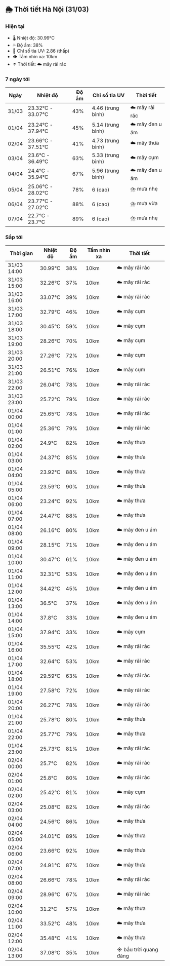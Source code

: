## 🌦️ Thời tiết Hà Nội (31/03)

### Hiện tại

- 🌡️ Nhiệt độ: 30.99℃
- 💦 Độ ẩm: 38%
- 🌟 Chỉ số tia UV: 2.86 (thấp)
- 👁️ Tầm nhìn xa: 10km
- ☂️ Thời tiết: ☁️ mây rải rác

### 7 ngày tới

| Ngày | Nhiệt độ | Độ ẩm | Chỉ số tia UV | Thời tiết |
| --- | --- | --- | --- | --- |
| 31/03 | 23.32℃ - 33.07℃ | 43% | 4.46 (trung bình) | ☁️ mây rải rác |
| 01/04 | 23.24℃ - 37.94℃ | 45% | 5.14 (trung bình) | ☁️ mây đen u ám |
| 02/04 | 23.66℃ - 37.51℃ | 41% | 4.73 (trung bình) | ☁️ mây thưa |
| 03/04 | 23.6℃ - 36.49℃ | 63% | 5.33 (trung bình) | ☁️ mây cụm |
| 04/04 | 24.4℃ - 35.94℃ | 67% | 5.96 (trung bình) | ☁️ mây đen u ám |
| 05/04 | 25.06℃ - 28.02℃ | 78% | 6 (cao) | ⛈️ mưa nhẹ |
| 06/04 | 23.77℃ - 27.02℃ | 88% | 6 (cao) | ⛈️ mưa vừa |
| 07/04 | 22.7℃ - 23.7℃ | 89% | 6 (cao) | ⛈️ mưa nhẹ |

### Sắp tới

| Thời gian | Nhiệt độ | Độ ẩm | Tầm nhìn xa | Thời tiết |
| --- | --- | --- | --- | --- |
| 31/03 14:00 | 30.99℃ | 38% | 10km | ☁️ mây rải rác |
| 31/03 15:00 | 32.26℃ | 37% | 10km | ☁️ mây rải rác |
| 31/03 16:00 | 33.07℃ | 39% | 10km | ☁️ mây rải rác |
| 31/03 17:00 | 32.79℃ | 46% | 10km | ☁️ mây cụm |
| 31/03 18:00 | 30.45℃ | 59% | 10km | ☁️ mây cụm |
| 31/03 19:00 | 28.26℃ | 70% | 10km | ☁️ mây cụm |
| 31/03 20:00 | 27.26℃ | 72% | 10km | ☁️ mây cụm |
| 31/03 21:00 | 26.51℃ | 76% | 10km | ☁️ mây cụm |
| 31/03 22:00 | 26.04℃ | 78% | 10km | ☁️ mây rải rác |
| 31/03 23:00 | 25.72℃ | 79% | 10km | ☁️ mây rải rác |
| 01/04 00:00 | 25.65℃ | 78% | 10km | ☁️ mây rải rác |
| 01/04 01:00 | 25.36℃ | 79% | 10km | ☁️ mây rải rác |
| 01/04 02:00 | 24.9℃ | 82% | 10km | ☁️ mây thưa |
| 01/04 03:00 | 24.37℃ | 85% | 10km | ☁️ mây thưa |
| 01/04 04:00 | 23.92℃ | 88% | 10km | ☁️ mây thưa |
| 01/04 05:00 | 23.59℃ | 90% | 10km | ☁️ mây thưa |
| 01/04 06:00 | 23.24℃ | 92% | 10km | ☁️ mây thưa |
| 01/04 07:00 | 24.47℃ | 88% | 10km | ☁️ mây thưa |
| 01/04 08:00 | 26.16℃ | 80% | 10km | ☁️ mây đen u ám |
| 01/04 09:00 | 28.15℃ | 71% | 10km | ☁️ mây đen u ám |
| 01/04 10:00 | 30.47℃ | 61% | 10km | ☁️ mây đen u ám |
| 01/04 11:00 | 32.31℃ | 53% | 10km | ☁️ mây đen u ám |
| 01/04 12:00 | 34.42℃ | 45% | 10km | ☁️ mây đen u ám |
| 01/04 13:00 | 36.5℃ | 37% | 10km | ☁️ mây đen u ám |
| 01/04 14:00 | 37.8℃ | 33% | 10km | ☁️ mây đen u ám |
| 01/04 15:00 | 37.94℃ | 33% | 10km | ☁️ mây cụm |
| 01/04 16:00 | 35.55℃ | 42% | 10km | ☁️ mây rải rác |
| 01/04 17:00 | 32.64℃ | 53% | 10km | ☁️ mây rải rác |
| 01/04 18:00 | 29.59℃ | 63% | 10km | ☁️ mây rải rác |
| 01/04 19:00 | 27.58℃ | 72% | 10km | ☁️ mây rải rác |
| 01/04 20:00 | 26.27℃ | 78% | 10km | ☁️ mây rải rác |
| 01/04 21:00 | 25.78℃ | 80% | 10km | ☁️ mây thưa |
| 01/04 22:00 | 25.77℃ | 79% | 10km | ☁️ mây thưa |
| 01/04 23:00 | 25.73℃ | 81% | 10km | ☁️ mây rải rác |
| 02/04 00:00 | 25.7℃ | 82% | 10km | ☁️ mây rải rác |
| 02/04 01:00 | 25.8℃ | 80% | 10km | ☁️ mây rải rác |
| 02/04 02:00 | 25.42℃ | 81% | 10km | ☁️ mây cụm |
| 02/04 03:00 | 25.08℃ | 82% | 10km | ☁️ mây rải rác |
| 02/04 04:00 | 24.56℃ | 86% | 10km | ☁️ mây thưa |
| 02/04 05:00 | 24.01℃ | 89% | 10km | ☁️ mây thưa |
| 02/04 06:00 | 23.66℃ | 92% | 10km | ☁️ mây thưa |
| 02/04 07:00 | 24.91℃ | 87% | 10km | ☁️ mây thưa |
| 02/04 08:00 | 26.66℃ | 78% | 10km | ☁️ mây rải rác |
| 02/04 09:00 | 28.96℃ | 67% | 10km | ☁️ mây rải rác |
| 02/04 10:00 | 31.2℃ | 57% | 10km | ☁️ mây thưa |
| 02/04 11:00 | 33.52℃ | 48% | 10km | ☁️ mây thưa |
| 02/04 12:00 | 35.48℃ | 41% | 10km | ☁️ mây thưa |
| 02/04 13:00 | 37.08℃ | 35% | 10km | ☀️ bầu trời quang đãng |
